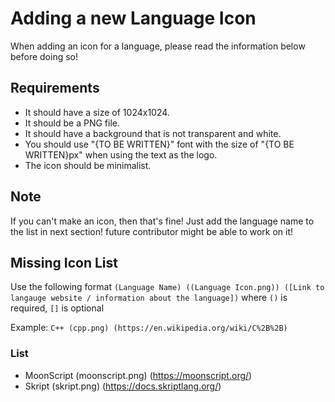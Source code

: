 # Adding a new Language Icon

When adding an icon for a language, please read the information below before doing so!

## Requirements

-   It should have a size of 1024x1024.
-   It should be a PNG file.
-   It should have a background that is not transparent and white.
-   You should use "{TO BE WRITTEN}" font with the size of "{TO BE WRITTEN}px" when using the text as the logo.
-   The icon should be minimalist.

## Note

If you can't make an icon, then that's fine! Just add the language name to the list in next section! future contributor might be able to work on it!

## Missing Icon List

Use the following format `(Language Name) ((Language Icon.png)) ([Link to langauge website / information about the language])` where `()` is required, `[]` is optional

Example: `C++ (cpp.png) (https://en.wikipedia.org/wiki/C%2B%2B)`

### List

-   MoonScript (moonscript.png) (https://moonscript.org/)
-   Skript (skript.png) (https://docs.skriptlang.org/)
